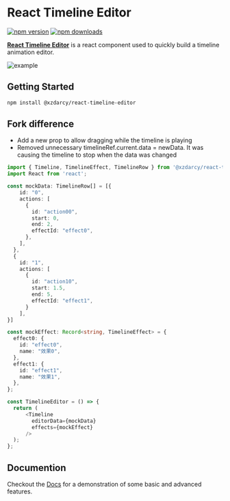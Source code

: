 # React Timeline Editor
[![npm version](https://img.shields.io/npm/v/@xzdarcy/react-timeline-editor.svg?style=flat-square)](https://www.npmjs.com/package/@xzdarcy/react-timeline-editor)
[![npm downloads](https://img.shields.io/npm/dm/@xzdarcy/react-timeline-editor.svg?style=flat-square)](https://www.npmjs.com/package/@xzdarcy/react-timeline-editor)

**[React Timeline Editor](https://zdarcy.com/)** is a react component used to quickly build a timeline animation editor.

![example](https://github.com/xzdarcy/react-timeline-editor/blob/f79d85eee8a723e5210c04232daf2c51888418c0/public/assets/timeline.gif)
## Getting Started

```bash
npm install @xzdarcy/react-timeline-editor
```

## Fork difference
- Add a new prop to allow dragging while the timeline is playing
- Removed unnecessary timelineRef.current.data = newData. It was causing the timeline to stop when the data was changed

```ts
import { Timeline, TimelineEffect, TimelineRow } from '@xzdarcy/react-timeline-editor';
import React from 'react';

const mockData: TimelineRow[] = [{
    id: "0",
    actions: [
      {
        id: "action00",
        start: 0,
        end: 2,
        effectId: "effect0",
      },
    ],
  },
  {
    id: "1",
    actions: [
      {
        id: "action10",
        start: 1.5,
        end: 5,
        effectId: "effect1",
      }
    ],
}]

const mockEffect: Record<string, TimelineEffect> = {
  effect0: {
    id: "effect0",
    name: "效果0",
  },
  effect1: {
    id: "effect1",
    name: "效果1",
  },
};

const TimelineEditor = () => {
  return (
      <Timeline
        editorData={mockData}
        effects={mockEffect}
      />
  );
};
```

## Documention
Checkout the [Docs](https://zdarcy.com/) for a demonstration of some basic and advanced features.

